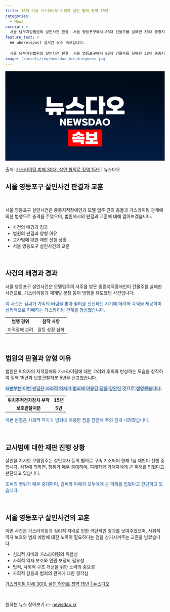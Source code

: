 ```yaml
---
title: 30대 여성 가스라이팅 피해자 살인 혐의 징역 15년
categories:
  - News
excerpt: >
  서울 남부지방법원의 살인사건 판결  서울 영등포구에서 80대 건물주를 살해한 30대 중증지적장애인이 1심에서…
feature_text: >
  ## whereispost 실시간 뉴스 속보입니다.

  서울 남부지방법원의 살인사건 판결  서울 영등포구에서 80대 건물주를 살해한 30대 중증지적장애인이 1심에서…
image: '/assets/img/newsdao_breakingnews.jpg'
---
```


![뉴스다오 속보](/assets/img/newsdao_breakingnews.jpg)

<p>출처: <a href="https://newsdao.kr/4068" rel="dofollow">가스라이팅 피해 30대, 살인 혐의로 징역 15년</a> | 뉴스다오</p>

<h2 data-ke-size="size26">서울 영등포구 살인사건 판결과 교훈</h2>
<p data-ke-size="size16">&nbsp;</p>
서울 영등포구 살인사건은 중증지적장애인과 모텔 업주 간의 충돌과 가스라이팅 관계에 의한 범행으로 충격을 주었으며, 법원에서의 판결과 교훈에 대해 알아보겠습니다.
<ul>
  <li>사건의 배경과 경과</li>
  <li>법원의 판결과 양형 이유</li>
  <li>교사범에 대한 재판 진행 상황</li>
  <li>서울 영등포구 살인사건의 교훈</li>
</ul>
<p data-ke-size="size16">&nbsp;</p>

<h2 data-ke-size="size26">사건의 배경과 경과</h2>
<p>서울 영등포구 살인사건은 모텔업주의 사주를 받은 중증지적장애인이 건물주를 살해한 사건으로, 가스라이팅과 재개발 분쟁 등이 범행을 유도했던 사건입니다.</p>
<p><span style="color: #1a5490;">이 사건은 김씨가 가족의 버림을 받아 쉼터를 전전하던 시기에 데려와 숙식을 제공하며 심리적으로 지배하는 가스라이팅 관계를 형성했습니다.</span></p>
<table>
  <tr>
    <td style="text-align: center; height: 17px;"><b>범행 경위</b></td>
    <td style="text-align: center; height: 17px;"><b>참작 사항</b></td>
  </tr>
  <tr>
    <td style="text-align: center; height: 17px;">지적장애 고려</td>
    <td style="text-align: center; height: 17px;">갈등 상황 심화</td>
  </tr>
</table>
<p data-ke-size="size16">&nbsp;</p>

<h2 data-ke-size="size26">법원의 판결과 양형 이유</h2>
<p>법원은 피의자의 지적장애와 가스라이팅에 대한 고려와 후회와 반성하는 모습을 참작하여 징역 15년과 보호관찰처분 5년을 선고했습니다.</p>
<p><span style="background-color: #21538527; color: #1a5490;">재판부는 이번 판결은 사회적 약자가 범죄에 이용된 점을 감안한 것으로 설명했습니다.</span></p>
<table>
  <tr>
    <td style="text-align: center; height: 17px;"><b>위치추적전자장치 부착</b></td>
    <td style="text-align: center; height: 17px;"><b>15년</b></td>
  </tr>
  <tr>
    <td style="text-align: center; height: 17px;"><b>보호관찰처분</b></td>
    <td style="text-align: center; height: 17px;"><b>5년</b></td>
  </tr>
</table>
<p><span style="color: #1a5490;">이번 판결은 사회적 약자가 범죄에 이용된 점을 감안해 주의 깊게 내려졌습니다.</span></p>
<p data-ke-size="size16">&nbsp;</p>

<h2 data-ke-size="size26">교사범에 대한 재판 진행 상황</h2>
<p>살인을 지시한 모텔업주는 살인교사 등의 혐의로 구속 기소되어 현재 1심 재판이 진행 중입니다. 검찰에 의하면, 행위가 매우 중대하며, 피해자와 가해자에게 큰 피해를 입혔다고 판단되고 있습니다.</p>
<p><span style="color: #1a5490;">조씨의 행위가 매우 중대하며, 김씨와 피해자 모두에게 큰 피해를 입혔다고 판단하고 있습니다.</span></p>
<p data-ke-size="size16">&nbsp;</p>

<h2 data-ke-size="size26">서울 영등포구 살인사건의 교훈</h2>
<p>이번 사건은 가스라이팅과 심리적 지배로 인한 극단적인 결과를 보여주었으며, 사회적 약자 보호와 범죄 예방에 대한 노력이 필요하다는 점을 상기시켜주는 교훈을 남겼습니다.</p>
<ul>
  <li>심리적 지배와 가스라이팅의 위험성</li>
  <li>사회적 약자 보호와 인권 보장의 필요성</li>
  <li>법적, 사회적 구조 개선을 위한 노력의 중요성</li>
  <li>사회적 갈등과 범죄의 관계에 대한 경각심</li>
</ul>
<p><a href="https://newsdao.kr/4068">가스라이팅 피해 30대, 살인 혐의로 징역 15년 | 뉴스다오</a></p>
<p data-ke-size="size16">&nbsp;</p> 

원하는 뉴스 찾아보기 👉 <a href="https://newsdao.kr" rel="dofollow">newsdao.kr</a>


